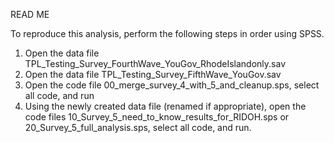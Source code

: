 READ ME

To reproduce this analysis, perform the following steps in order using SPSS.

1. Open the data file TPL_Testing_Survey_FourthWave_YouGov_RhodeIslandonly.sav
2. Open the data file TPL_Testing_Survey_FifthWave_YouGov.sav
3. Open the code file 00_merge_survey_4_with_5_and_cleanup.sps, select all code, and run
4. Using the newly created data file (renamed if appropriate), open the code files 10_Survey_5_need_to_know_results_for_RIDOH.sps or 20_Survey_5_full_analysis.sps, select all code, and run.

